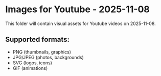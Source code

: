 # Images for Youtube - 2025-11-08

This folder will contain visual assets for Youtube videos on 2025-11-08.

## Supported formats:
- PNG (thumbnails, graphics)
- JPG/JPEG (photos, backgrounds)
- SVG (logos, icons)
- GIF (animations)
